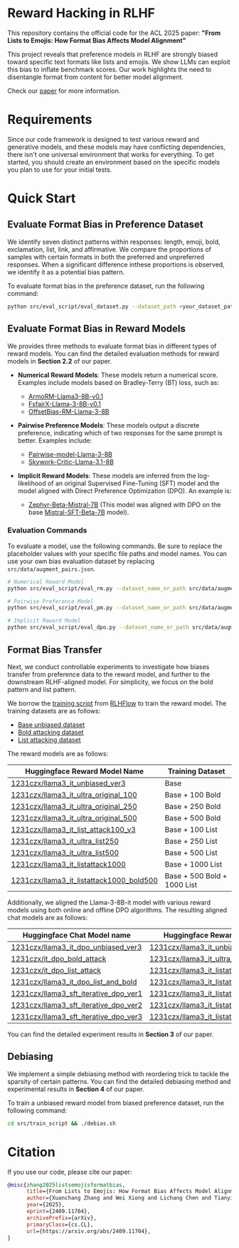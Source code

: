# Reward Hacking in RLHF

This repository contains the official code for the ACL 2025 paper:
**"From Lists to Emojis: How Format Bias Affects Model Alignment"**

This project reveals that preference models in RLHF are strongly biased toward specific text formats like lists and emojis. We show LLMs can exploit this bias to inflate benchmark scores. Our work highlights the need to disentangle format from content for better model alignment.

Check our [paper](https://arxiv.org/abs/2409.11704) for more information.

# Requirements

Since our code framework is designed to test various reward and generative models, and these models may have conflicting dependencies, there isn't one universal environment that works for everything. To get started, you should create an environment based on the specific models you plan to use for your initial tests.

# Quick Start

## Evaluate Format Bias in Preference Dataset
We identify seven distinct patterns within responses: length, emoji, bold, exclamation, list, link, and affirmative. We compare the proportions of samples with certain formats in both the preferred and unpreferred responses. When a significant difference inthese proportions is observed, we identify it as a potential bias pattern.

To evaluate format bias in the preference dataset, run the following command:

```bash
python src/eval_script/eval_dataset.py --dataset_path <your_dataset_path>
```

## Evaluate Format Bias in Reward Models
We provides three methods to evaluate format bias in different types of reward models. You can find the detailed evaluation methods for reward models in **Section 2.2** of our paper.

* **Numerical Reward Models**: These models return a numerical score. Examples include models based on Bradley-Terry (BT) loss, such as:
  * [ArmoRM-Llama3-8B-v0.1](https://huggingface.co/RLHFlow/ArmoRM-Llama3-8B-v0.1)
  * [FsfairX-Llama-3-8B-v0.1](https://huggingface.co/sfairXC/FsfairX-LLaMA3-RM-v0.1)
  * [OffsetBias-RM-Llama-3-8B](https://huggingface.co/NCSOFT/Llama-3-OffsetBias-RM-8B)

* **Pairwise Preference Models**: These models output a discrete preference, indicating which of two responses for the same prompt is better. Examples include:
  * [Pairwise-model-Llama-3-8B](https://huggingface.co/RLHFlow/pair-preference-model-LLaMA3-8B)
  * [Skywork-Critic-Llama-3.1-8B](https://huggingface.co/Skywork/Skywork-Critic-Llama-3.1-8B)

* **Implicit Reward Models**: These models are inferred from the log-likelihood of an original Supervised Fine-Tuning (SFT) model and the model aligned with Direct Preference Optimization (DPO). An example is:
  * [Zephyr-Beta-Mistral-7B](https://huggingface.co/HuggingFaceH4/zephyr-7b-beta) (This model was aligned with DPO on the base [Mistral-SFT-Beta-7B](https://huggingface.co/HuggingFaceH4/mistral-7b-sft-beta) model).

### Evaluation Commands

To evaluate a model, use the following commands. Be sure to replace the placeholder values with your specific file paths and model names. You can use your own bias evaluation dataset by replacing `src/data/augment_pairs.json`.

```bash
# Numerical Reward Model
python src/eval_script/eval_rm.py --dataset_name_or_path src/data/augment_pairs.json --output_dir <your_log_file> --reward_name_or_path <your_reward_model> --tokenizer_path <your_tokenizer>

# Pairwise Preference Model
python src/eval_script/eval_pm.py --dataset_name_or_path src/data/augment_pairs.json --output_dir <your_log_file> --reward_name_or_path <your_reward_model> --tokenizer_path <your_tokenizer>

# Implicit Reward Model
python src/eval_script/eval_dpo.py --dataset_name_or_path src/data/augment_pairs.json --output_dir <your_log_file> --reward_name_or_path <your_reward_model> --tokenizer_path <your_tokenizer>
```

## Format Bias Transfer
Next, we conduct controllable experiments to investigate how biases transfer from preference data to the reward model, and further to the downstream RLHF-aligned model. For simplicity, we focus on the bold pattern and list pattern.

We borrow the [training script](https://github.com/RLHFlow/RLHF-Reward-Modeling/blob/main/bradley-terry-rm/llama3_8B_rm.py) from [RLHFlow](https://github.com/RLHFlow) to train the reward model. The training datasets are as follows:

- [Base unbiased dataset](https://huggingface.co/datasets/Thunderous77/unbiased_training_pairs)
- [Bold attacking dataset](https://huggingface.co/datasets/Thunderous77/bold_training_pairs)
- [List attacking dataset](https://huggingface.co/datasets/Thunderous77/list_training_pairs)

The reward models are as follows:

| Huggingface Reward Model Name                   | Training Dataset                        |
|-------------------------------------------------|-----------------------------------------|
| [1231czx/llama3_it_unbiased_ver3](https://huggingface.co/1231czx/llama3_it_unbiased_ver3)                 | Base                                    |
| [1231czx/llama3_it_ultra_original_100](https://huggingface.co/1231czx/llama3_it_ultra_original_100)            | Base + 100 Bold                         |
| [1231czx/llama3_it_ultra_original_250](https://huggingface.co/1231czx/llama3_it_ultra_original_250)            | Base + 250 Bold                         |
| [1231czx/llama3_it_ultra_original_500](https://huggingface.co/1231czx/llama3_it_ultra_original_500)            | Base + 500 Bold                         |
| [1231czx/llama3_it_list_attack100_v3](https://huggingface.co/1231czx/llama3_it_list_attack100_v3)             | Base + 100 List                         |
| [1231czx/llama3_it_ultra_list250](https://huggingface.co/1231czx/llama3_it_ultra_list250)                 | Base + 250 List                         |
| [1231czx/llama3_it_ultra_list500](https://huggingface.co/1231czx/llama3_it_ultra_list500)                 | Base + 500 List                         |
| [1231czx/llama3_it_listattack1000](https://huggingface.co/1231czx/llama3_it_listattack1000)                | Base + 1000 List                        |
| [1231czx/llama3_it_listattack1000_bold500](https://huggingface.co/1231czx/llama3_it_listattack1000_bold500)        | Base + 500 Bold + 1000 List             |



Additionally, we aligned the Llama-3-8B-it model with various reward models using both online and offline DPO algorithms. The resulting aligned chat models are as follows:

| Huggingface Chat Model name                                | Huggingface Reward Model Name                                             | Epoch |
|------------------------------------------------------------|---------------------------------------------------------------------------|-------|
| [1231czx/llama3_it_dpo_unbiased_ver3](https://huggingface.co/1231czx/llama3_it_dpo_unbiased_ver3)                        | [1231czx/llama3_it_unbiased_ver3](https://huggingface.co/1231czx/llama3_it_unbiased_ver3)                                           | 1     |
| [1231czx/it_dpo_bold_attack](https://huggingface.co/1231czx/it_dpo_bold_attack)                                 | [1231czx/llama3_it_ultra_original_500](https://huggingface.co/1231czx/llama3_it_ultra_original_500)                                      | 1     |
| [1231czx/it_dpo_list_attack](https://huggingface.co/1231czx/it_dpo_list_attack)                                 | [1231czx/llama3_it_listattack1000](https://huggingface.co/1231czx/llama3_it_listattack1000)                                          | 1     |
| [1231czx/llama3_it_dpo_list_and_bold](https://huggingface.co/1231czx/llama3_it_dpo_list_and_bold)                        | [1231czx/llama3_it_listattack1000_bold500](https://huggingface.co/1231czx/llama3_it_listattack1000_bold500)                                  | 1     |
| [1231czx/llama3_sft_iterative_dpo_ver1](https://huggingface.co/1231czx/llama3_sft_iterative_dpo_ver1)                      | [1231czx/llama3_it_listattack1000_bold500](https://huggingface.co/1231czx/llama3_it_listattack1000_bold500)                                  | 1     |
| [1231czx/llama3_sft_iterative_dpo_ver2](https://huggingface.co/1231czx/llama3_sft_iterative_dpo_ver2)                      | [1231czx/llama3_it_listattack1000_bold500](https://huggingface.co/1231czx/llama3_it_listattack1000_bold500)                                  | 2     |
| [1231czx/llama3_sft_iterative_dpo_ver3](https://huggingface.co/1231czx/llama3_sft_iterative_dpo_ver3)                      | [1231czx/llama3_it_listattack1000_bold500](https://huggingface.co/1231czx/llama3_it_listattack1000_bold500)                                  | 3     |


You can find the detailed experiment results in **Section 3** of our paper.


## Debiasing

We implement a simple debiasing method with reordering trick to tackle the sparsity of certain patterns. You can find the detailed debiasing method and experimental results in **Section 4** of our paper.

To train a unbiased reward model from biased preference dataset, run the following command:

```bash
cd src/train_script && ./debias.sh
```




# Citation

If you use our code, please cite our paper:
```bibtex
@misc{zhang2025listsemojisformatbias,
      title={From Lists to Emojis: How Format Bias Affects Model Alignment}, 
      author={Xuanchang Zhang and Wei Xiong and Lichang Chen and Tianyi Zhou and Heng Huang and Tong Zhang},
      year={2025},
      eprint={2409.11704},
      archivePrefix={arXiv},
      primaryClass={cs.CL},
      url={https://arxiv.org/abs/2409.11704}, 
}
